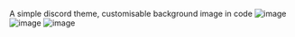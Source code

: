 A simple discord theme, customisable background image in code
![image](https://github.com/niekas7/Kyanite/assets/89061334/11a9e32e-91d5-4e73-9450-859ae0abc568)
![image](https://github.com/niekas7/Kyanite/assets/89061334/c465b14f-1af1-4244-97af-2a26394055a9)
![image](https://github.com/niekas7/Kyanite/assets/89061334/dec22415-fbb4-419c-830d-660ac1563837)
